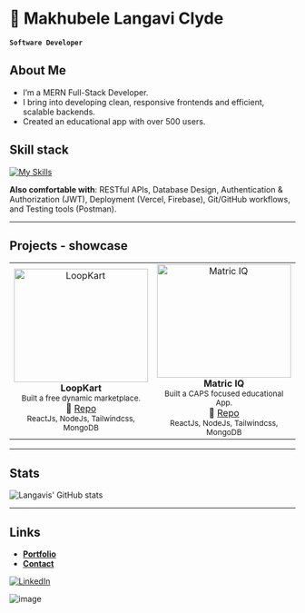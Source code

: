 <!--
Credits and references used in this README:

1) Layout ideas and section inspiration:
   https://github.com/abhisheknaiidu/awesome-github-profile-readme?tab=readme-ov-file#descriptive-

2) Skill icons (SVG badges):
   https://github.com/tandpfun/skill-icons?tab=readme-ov-file#icons-list

3) GitHub stats card:
   https://github.com/anuraghazra/github-readme-stats
-->

# 🐐 Makhubele Langavi Clyde
**`Software Developer`** 

## About Me
- I’m a MERN Full-Stack Developer.
- I bring into developing clean, responsive frontends and efficient, scalable backends.
- Created an educational app with over 500 users.


## Skill stack
<!-- Skill icons provided by skill-icons. Full icon list and names:
     https://github.com/tandpfun/skill-icons?tab=readme-ov-file#icons-list -->
[![My Skills](https://skillicons.dev/icons?i=react,javascript,nodejs,mongodb,html,css,tailwindcss,github,git,postman,vscode&theme=light)](https://skillicons.dev)

**Also comfortable with**:  RESTful APIs, Database Design, Authentication & Authorization (JWT), Deployment (Vercel, Firebase), Git/GitHub workflows, and Testing tools (Postman).


---

## Projects - showcase

<table>
  <tr>
    <td align="center" width="33%">
      <a href="https://github.com/maximus-soares/Projects/blob/main/AI%20Projects/Deepseek.md">
        <img src="http://learn.nextwork.org/happy_maroon_jolly_red_currant/uploads/ai-llm-deepseek_gggggggg"
             alt="LoopKart"
             style="width:100%; height:200px; object-fit:cover;"/>
      </a>
      <br/>
      <b>LoopKart</b><br/>
      <sub>Built a free dynamic marketplace.</sub><br/>
      🔗 <a href="https://github.com/Mugwena14/my-market">Repo</a>
      <br/>
      <sub>ReactJs, NodeJs, Tailwindcss, MongoDB</sub>
    </td>
    <td align="center" width="33%">
      <a href="https://github.com/maximus-soares/Projects/blob/main/CICD%20Pipeline/Set%20Up%20a%20Web%20App%20in%20the%20Cloud.md">
        <img src="https://learn.nextwork.org/projects/static/aws-devops-vscode/architecture-complete.png"
             alt="Matric IQ"
             style="width:100%; height:200px; object-fit:cover;"/>
      </a>
      <br/>
      <b>Matric IQ</b><br/>
      <sub>Built a CAPS focused educational App.</sub><br/>
      🔗 <a href="https://github.com/Mugwena14/MatrIQ">Repo</a>
      <br/>
      <sub>ReactJs, NodeJs, Tailwindcss, MongoDB</sub>
    </td>
  </tr>
</table>

---

## Stats
<!-- Stats card by langavi/github-readme-stats
     Customization guide:
     - Hide private contributions: &count_private=true|false
     - Theme list: ?theme=gruvbox,radical,tokyonight,onedark,dracula etc.
     - Show icons: &show_icons=true
     Docs: https://github.com/anuraghazra/github-readme-stats -->
![Langavis' GitHub stats](https://github-readme-stats.vercel.app/api?username=mugwena14&show_icons=true&theme=gruvbox)

---

## Links
<!-- Section layout inspired by Awesome GitHub Profile README "Descriptive" patterns:
     https://github.com/abhisheknaiidu/awesome-github-profile-readme?tab=readme-ov-file#descriptive- -->
- [**Portfolio**](https://langavi-portfolio.vercel.app/)
- [**Contact**](mailto:mlanagviclyde@gmail.com)

<a href="https://www.linkedin.com/in/makhubele-langavi/" target="blank">
  <img src="https://skillicons.dev/icons?i=linkedin" alt="LinkedIn" />
</a>


<!-- Optional: fun GIF. Consider replacing with contribution streak or removing for a tighter, more professional finish. -->
![image](https://media.giphy.com/media/v1.Y2lkPTc5MGI3NjExdXh2ZzdlYWZndHl2dWcyb2RveHlpYzhsand5YmRmaHRwdXhlcGZhZyZlcD12MV9naWZzX3RyZW5kaW5nJmN0PWc/l3q2wJsC23ikJg9xe/giphy.gif)
